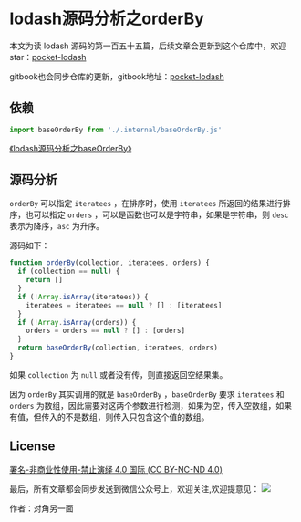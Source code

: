 # lodash源码分析之orderBy

本文为读 lodash 源码的第一百五十五篇，后续文章会更新到这个仓库中，欢迎 star：[pocket-lodash](https://github.com/yeyuqiudeng/pocket-lodash)

gitbook也会同步仓库的更新，gitbook地址：[pocket-lodash](https://www.gitbook.com/book/yeyuqiudeng/pocket-lodash/details)

## 依赖

```javascript
import baseOrderBy from './.internal/baseOrderBy.js'
```

[《lodash源码分析之baseOrderBy》](internal/baseOrderBy.md)

## 源码分析

`orderBy` 可以指定 `iteratees` ，在排序时，使用 `iteratees` 所返回的结果进行排序，也可以指定 `orders` ，可以是函数也可以是字符串，如果是字符串，则 `desc` 表示为降序，`asc` 为升序。

源码如下：

```javascript
function orderBy(collection, iteratees, orders) {
  if (collection == null) {
    return []
  }
  if (!Array.isArray(iteratees)) {
    iteratees = iteratees == null ? [] : [iteratees]
  }
  if (!Array.isArray(orders)) {
    orders = orders == null ? [] : [orders]
  }
  return baseOrderBy(collection, iteratees, orders)
}
```

如果 `collection` 为 `null` 或者没有传，则直接返回空结果集。

因为 `orderBy` 其实调用的就是 `baseOrderBy` ，`baseOrderBy` 要求 `iteratees` 和 `orders` 为数组，因此需要对这两个参数进行检测，如果为空，传入空数组，如果有值，但传入的不是数组，则传入只包含这个值的数组。

## License

[署名-非商业性使用-禁止演绎 4.0 国际 (CC BY-NC-ND 4.0)](http://creativecommons.org/licenses/by-nc-nd/4.0/)

最后，所有文章都会同步发送到微信公众号上，欢迎关注,欢迎提意见：  ![](https://raw.githubusercontent.com/yeyuqiudeng/resource/master/images/qrcode_front-end-article.jpg) 

作者：对角另一面 
